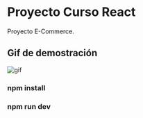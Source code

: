 # Proyecto Curso React

Proyecto E-Commerce.

## Gif de demostración
![gif](https://github.com/facup14dev/Coderhouse-React/assets/131388989/ddcfe506-d52c-45ab-8965-656b185a8ce4)

### npm install
### npm run dev
